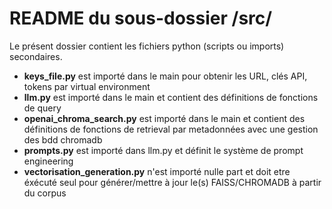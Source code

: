 # README du sous-dossier /src/
Le présent dossier contient les fichiers python (scripts ou imports) secondaires.

- **keys_file.py** est importé dans le main pour obtenir les URL, clés API, tokens par virtual environment
- **llm.py** est importé dans le main et contient des définitions de fonctions de query
- **openai_chroma_search.py** est importé dans le main et contient des définitions de fonctions de retrieval par metadonnées avec une gestion des bdd chromadb
- **prompts.py** est importé dans llm.py et définit le système de prompt engineering
- **vectorisation_generation.py** n'est importé nulle part et doit etre éxécuté seul pour générer/mettre à jour le(s) FAISS/CHROMADB à partir du corpus
